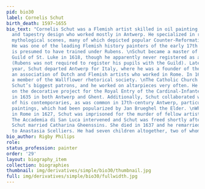 ```yaml
---
pid: bio30
label: Cornelis Schut
birth_death: 1597–1655
bio_text: "Cornelis Schut was a Flemish artist skilled in oil painting, engraving,
  and tapestry design who worked mostly in Antwerp. He specialized in religious and
  mythological scenes, many of which depicted popular Counter-Reformation subjects.
  He was one of the leading Flemish history painters of the early 17th century and
  is presumed to have trained under Rubens. \nSchut became a master of the Antwerp
  Guild of St. Luke in 1618, though he apparently never registered as an apprentice
  (Rubens was not required to register his pupils with the Guild). Later that same
  year, Schut departed Antwerp for Italy, where he was a founder of the Bentvueghels,
  an association of Dutch and Flemish artists who worked in Rome. In 1630, he became
  a member of the Wallflower rhetorical society. \nThe Catholic Church was one of
  Schut’s biggest patrons, and he worked on altarpieces very often. He also worked
  on the decorative project for the Royal Entry of the Cardinal-Infante Ferdinand
  in 1635 in both Antwerp and Ghent. Additionally, Schut collaborated with several
  of his contemporaries, as was common in 17th-century Antwerp, particularly on garland
  paintings, which had been popularized by Jan Brueghel the Elder. \nWhile working
  in Rome in 1627, Schut was imprisoned for the murder of fellow artist named Giusto.
  The Accademia di San Luca intervened and Schut was freed shortly after. In 1631,
  Schut married Catharina Gheenssins. She died in 1637 and he remarried the next year
  to Anastasia Scelliers. He had seven children altogether, two of whom died young."
bio_author: Rigby Philips
role:
status_profession: painter
order: '29'
layout: biography_item
collection: biographies
thumbnail: img/derivatives/simple/bio30/thumbnail.jpg
full: img/derivatives/simple/bio30/fullwidth.jpg
---
```

